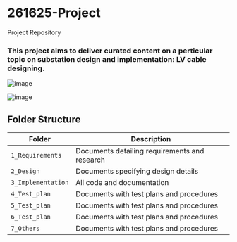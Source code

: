 # 261625-Project
Project Repository


### This project aims to deliver curated content on a perticular topic on substation design and implementation: LV cable designing. 

![image](https://user-images.githubusercontent.com/80807460/114123691-749e7400-9910-11eb-97d4-97f6352669a2.png)

![image](https://user-images.githubusercontent.com/80807460/114653600-04279680-9d06-11eb-99e5-4d7a60d0fd63.png)


## Folder Structure
Folder             | Description
-------------------| -----------------------------------------
`1_Requirements`   | Documents detailing requirements and research
`2_Design`         | Documents specifying design details
`3_Implementation` | All code and documentation
`4_Test_plan`      | Documents with test plans and procedures
`5_Test_plan`      | Documents with test plans and procedures
`6_Test_plan`      | Documents with test plans and procedures
`7_Others   `      | Documents with test plans and procedures
